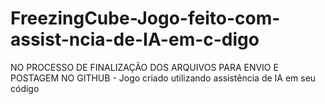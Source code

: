 # FreezingCube-Jogo-feito-com-assist-ncia-de-IA-em-c-digo
NO PROCESSO DE FINALIZAÇÃO DOS ARQUIVOS PARA ENVIO E POSTAGEM NO GITHUB - Jogo criado utilizando assistência de IA em seu código
